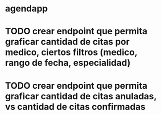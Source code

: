 # agendapp
 
# TODO crear endpoint que permita graficar cantidad de citas por medico, ciertos filtros (medico, rango de fecha, especialidad)
# TODO crear endpoint que permita graficar cantidad de citas anuladas, vs cantidad de citas confirmadas